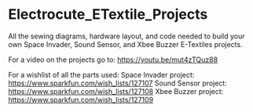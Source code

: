 # Electrocute_ETextile_Projects

All the sewing diagrams, hardware layout, and code needed to build your own Space Invader, Sound Sensor,
and Xbee Buzzer E-Textiles projects.

For a video on the projects go to: https://youtu.be/mut4zTQuz88

For a wishlist of all the parts used:
  Space Invader project: https://www.sparkfun.com/wish_lists/127107
  Sound Sensor project: https://www.sparkfun.com/wish_lists/127108
  Xbee Buzzer project: https://www.sparkfun.com/wish_lists/127109
